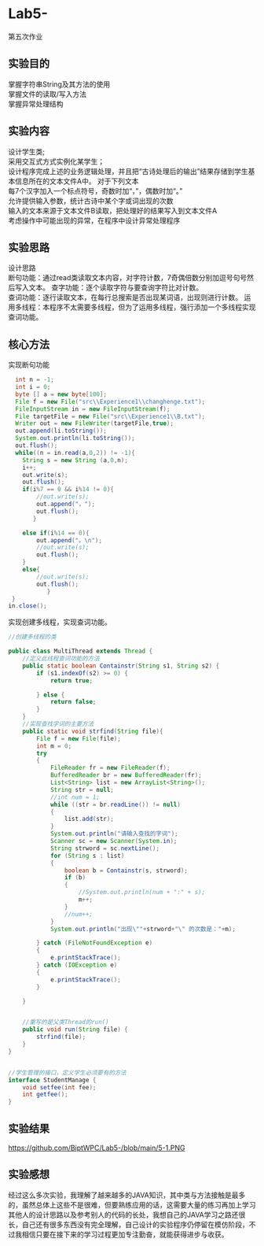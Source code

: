 # Lab5-
第五次作业

## 实验目的
掌握字符串String及其方法的使用  
掌握文件的读取/写入方法  
掌握异常处理结构  

## 实验内容
设计学生类;  
采用交互式方式实例化某学生；  
设计程序完成上述的业务逻辑处理，并且把“古诗处理后的输出”结果存储到学生基本信息所在的文本文件A中。 对于下列文本  
每7个汉字加入一个标点符号，奇数时加“，”，偶数时加“。”  
允许提供输入参数，统计古诗中某个字或词出现的次数  
输入的文本来源于文本文件B读取，把处理好的结果写入到文本文件A  
考虑操作中可能出现的异常，在程序中设计异常处理程序  


  
## 实验思路
设计思路  
断句功能：通过read类读取文本内容，对字符计数，7奇偶倍数分别加逗号句号然后写入文本。 查字功能：逐个读取字符与要查询字符比对计数。   
查词功能：逐行读取文本，在每行总搜索是否出现某词语，出现则进行计数。 运用多线程：本程序不太需要多线程，但为了运用多线程，强行添加一个多线程实现查词功能。  



## 核心方法
实现断句功能

```Java
  int n = -1;
  int i = 0;
  byte [] a = new byte[100];
  File f = new File("src\\Experience1\\changhenge.txt");
  FileInputStream in = new FileInputStream(f);
  File targetFile = new File("src\\Experience1\\B.txt");
  Writer out = new FileWriter(targetFile,true);
  out.append(li.toString());
  System.out.println(li.toString());
  out.flush();
  while((n = in.read(a,0,2)) != -1){
    String s = new String (a,0,n);
    i++;
    out.write(s);
    out.flush();
    if(i%7 == 0 && i%14 != 0){
        //out.write(s);
        out.append("，");
        out.flush();
       }

    else if(i%14 == 0){
        out.append("。\n");
        //out.write(s);
        out.flush();
    }
    else{
        //out.write(s);
        out.flush();
           }
 }
in.close();
```

实现创建多线程，实现查词功能。


```Java
//创建多线程的类

public class MultiThread extends Thread {
    //定义此线程查词功能的方法
    public static boolean Containstr(String s1, String s2) {
        if (s1.indexOf(s2) >= 0) {
            return true;

        } else {
            return false;
        }
    }
    //实现查找字词的主要方法
    public static void strfind(String file){
        File f = new File(file);
        int m = 0;
        try
        {
            FileReader fr = new FileReader(f);
            BufferedReader br = new BufferedReader(fr);
            List<String> list = new ArrayList<String>();
            String str = null;
            //int num = 1;
            while ((str = br.readLine()) != null)
            {
                list.add(str);
            }
            System.out.println("请输入查找的字词");
            Scanner sc = new Scanner(System.in);
            String strword = sc.nextLine();
            for (String s : list)
            {
                boolean b = Containstr(s, strword);
                if (b)
                {
                    //System.out.println(num + ":" + s);
                    m++;
                }
                //num++;
            }
            System.out.println("出现\""+strword+"\" 的次数是："+m);

        } catch (FileNotFoundException e)
        {
            e.printStackTrace();
        } catch (IOException e)
        {
            e.printStackTrace();
        }

    }


    //重写的是父类Thread的run()
    public void run(String file) {
        strfind(file);
    }
}
```

```Java

//学生管理的接口，定义学生必须要有的方法
interface StudentManage {
    void setfee(int fee);
    int getfee();
}
```

## 实验结果
https://github.com/BiptWPC/Lab5-/blob/main/5-1.PNG

## 实验感想
经过这么多次实验，我理解了越来越多的JAVA知识，其中类与方法接触是最多的，虽然总体上这些不是很难，但要熟练应用的话，这需要大量的练习再加上学习其他人的设计思路以及参考别人的代码的长处，我想自己的JAVA学习之路还很长，自己还有很多东西没有完全理解，自己设计的实验程序仍停留在模仿阶段，不过我相信只要在接下来的学习过程更加专注勤奋，就能获得进步与收获。
